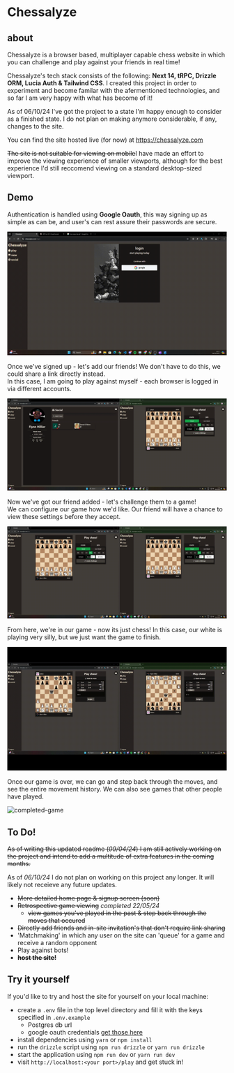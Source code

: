 # **Chessalyze**<br>

## **about** <br>

Chessalyze is a browser based, multiplayer capable chess website in which you can challenge and play against your friends in real time!

Chessalyze's tech stack consists of the following: **Next 14, tRPC, Drizzle ORM, Lucia Auth & Tailwind CSS**. I created this project in order to experiment and become familar with the afermentioned technologies, and so far I am very happy with what has become of it!

As of 06/10/24 I've got the project to a state I'm happy enough to consider as a finished state. I do not plan on making anymore considerable, if any, changes to the site.

You can find the site hosted live (for now) at <https://chessalyze.com>

<del>The site is not suitable for viewing on mobile</del>I have made an effort to improve the viewing experience of smaller viewports, although for the best experience I'd still reccomend viewing on a standard desktop-sized viewport.

## **Demo**

Authentication is handled using **Google Oauth**, this way signing up as simple as can be, and user's can rest assure their passwords are secure.

![login](readme/gif/login.gif)

Once we've signed up - let's add our friends! We don't have to do this, we could share a link directly instead. <br/>
In this case, I am going to play against myself - each browser is logged in via different accounts.

![add-friend](readme/gif/add-friend.gif)

Now we've got our friend added - let's challenge them to a game! </br>
We can configure our game how we'd like. Our friend will have a chance to view these settings before they accept.

![challenge](readme/gif/challenge.gif)

From here, we're in our game - now its just chess!
In this case, our white is playing very silly, but we just want the game to finish.

![game-end](readme/gif/game-end.gif)

Once our game is over, we can go and step back through the moves, and see the entire movement history.
We can also see games that other people have played.

![completed-game](readme/gif/completed-game.gif)

## **To Do!**

<del>As of writing this updated readme (_09/04/24_) I am still actively working on the project and intend to add a multitude of extra features in the coming months.</del>

As of _06/10/24_ I do not plan on working on this project any longer. It will likely not receieve any future updates.

- <del>More detailed home page & signup screen (soon) </del>
- <del>Retrospective game viewing</del> _completed 22/05/24_
  - <del>view games you've played in the past & step back through the moves that occured</del>
- <del>Directly add friends and in-site invitation's that don't require link sharing</del>
- 'Matchmaking' in which any user on the site can 'queue' for a game and receive a random opponent
- Play against bots!
- <del>**host the site!**</del>

## **Try it yourself**

If you'd like to try and host the site for yourself on your local machine:

- create a `.env` file in the top level directory and fill it with the keys specified in `.env.example`
  - Postgres db url
  - google oauth credentials [get those here](https://developers.google.com/identity/protocols/oauth2)
- install dependencies using `yarn` or `npm install`
- run the `drizzle` script using `npm run drizzle` or `yarn run drizzle`
- start the application using `npm run dev` or `yarn run dev`
- visit `http://localhost:<your port>/play` and get stuck in!

